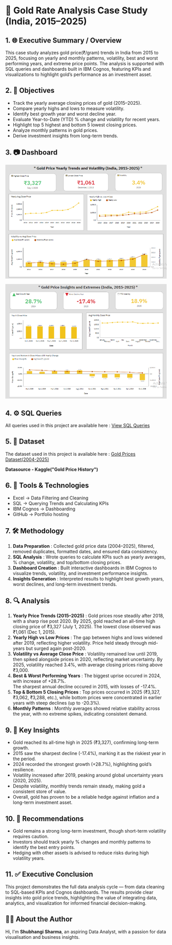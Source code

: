 # 📑 Gold Rate Analysis Case Study (India, 2015–2025)

## 1. 🌐 Executive Summary / Overview  
This case study analyzes gold price(₹/gram) trends in India from 2015 to 2025, focusing on yearly and monthly patterns, volatility, best and worst performing years, and extreme price points.
The analysis is supported with SQL queries and dashboards built in IBM Cognos, featuring KPIs and visualizations to highlight gold’s performance as an investment asset. 

## 2. 🎯 Objectives  
- Track the yearly average closing prices of gold (2015–2025).
- Compare yearly highs and lows to measure volatility.
- Identify best growth year and worst decline year.
- Evaluate Year-to-Date (YTD) % change and volatility for recent years.
- Highlight top 5 highest and bottom 5 lowest closing prices.
- Analyze monthly patterns in gold prices.
- Derive investment insights from long-term trends.

## 3. 📷 Dashboard
![Dahboard](https://github.com/Shubhangi04673/Gold-Rate-Analysis/blob/main/Gold%20Dashboard%201.png)

![Dahboard](https://github.com/Shubhangi04673/Gold-Rate-Analysis/blob/main/Gold%20Dashboard%202.png)

## 4. ⚙️ SQL Queries
All queries used in this project are available here : 
[View SQL Queries](https://github.com/Shubhangi04673/Gold-Rate-Analysis/blob/main/sql_queries.md)

## 5. 📁 Dataset
The dataset used in this project is available here : 
[Gold Prices Dataset(2004-2025)](https://github.com/Shubhangi04673/Gold-Rate-Analysis/blob/main/Gold_Prices_2015_2025(in).csv)

**Datasource - Kaggle("Gold Price History")**

## 6. 🔧 Tools & Technologies  
- Excel → Data Filtering and Cleaning     
- SQL → Querying Trends and Calculating KPIs
- IBM Cognos → Dashboarding 
- GitHub → Portfolio hosting

## 7. 🛠️ Methodology
1. **Data Preparation** : Collected gold price data (2004–2025), filtered, removed duplicates, formatted dates, and ensured data consistency.
2. **SQL Analysis** : Wrote queries to calculate KPIs such as yearly averages, % change, volatility, and top/bottom closing prices.
3. **Dashboard Creation** : Built interactive dashboards in IBM Cognos to visualize trends, volatility, and investment performance insights.
4. **Insights Generation** : Interpreted results to highlight best growth years, worst declines, and long-term investment trends.

## 8. 🔍 Analysis
1. **Yearly Price Trends (2015–2025)** : 
Gold prices rose steadily after 2018, with a sharp rise post 2020.
By 2025, gold reached an all-time high closing price of ₹3,327 (July 1, 2025).
The lowest close observed was ₹1,061 (Dec 1, 2015).
2. **Yearly High vs Low Prices** : 
The gap between highs and lows widened after 2019, reflecting higher volatility.
Price held steady through mid-years but surged again post-2020.
3. **Volatility vs Average Close Price** : 
Volatility remained low until 2019,
then spiked alongside prices in 2020, reflecting market uncertainty.
By 2025, volatility reached 3.4%, with average closing prices rising above ₹3,000.
4. **Best & Worst Performing Years** : 
The biggest uprise occured in 2024, with increase of +28.7%.  
The sharpest annual decline occured in 2015, with losses of -17.4%.
5. **Top & Bottom 5 Closing Prices** : 
Top prices occurred in 2025 (₹3,327, ₹3,062, ₹3,288, etc.),
while bottom prices were concentrated in earlier years with steep declines (up to -20.3%).
6. **Monthly Patterns** : 
Monthly averages showed relative stability across the year, with no extreme spikes, indicating consistent demand.

## 9. 📌 Key Insights  
- Gold reached its all-time high in 2025 (₹3,327), confirming long-term growth.
- 2015 saw the sharpest decline (-17.4%), marking it as the riskiest year in the period.
- 2024 recorded the strongest growth (+28.7%), highlighting gold’s resilience.
- Volatility increased after 2019, peaking around global uncertainty years (2020, 2025).
- Despite volatility, monthly trends remain steady, making gold a consistent store of value.
- Overall, gold has proven to be a reliable hedge against inflation and a long-term investment asset.

## 10. 📝 Recommendations
- Gold remains a strong long-term investment, though short-term volatility requires caution.
- Investors should track yearly % changes and monthly patterns to identify the best entry points.
- Hedging with other assets is advised to reduce risks during high volatility years.

## 11. ✅ Executive Conclusion
This project demonstrates the full data analysis cycle — from data cleaning to SQL-based KPIs and Cognos dashboards. The results provide clear insights into gold price trends, highlighting the value of integrating data, analytics, and visualization for informed financial decision-making.

## 🙋‍♀️ About the Author
Hi, I'm **Shubhangi Sharma**, an aspiring Data Analyst, with a passion for data visualisation and business insights.

 
